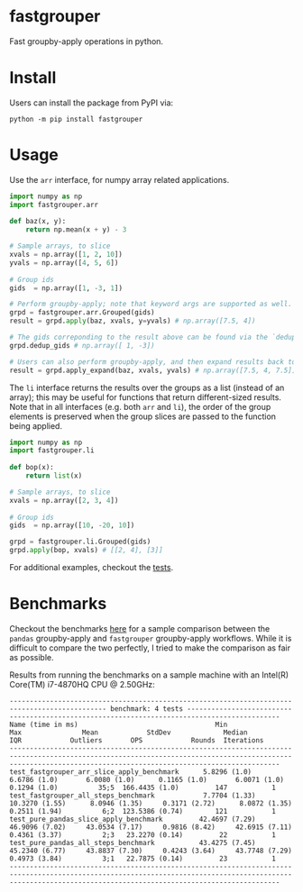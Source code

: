 [![<sjoshistrats>](https://circleci.com/gh/sjoshistrats/fastgrouper.svg?style=shield)](https://app.circleci.com/pipelines/github/sjoshistrats/fastgrouper?branch=master)

# fastgrouper
Fast groupby-apply operations in python.
  
# Install
  
Users can install the package from PyPI via:
  
```shell
python -m pip install fastgrouper
```

# Usage

Use the `arr` interface, for numpy array related applications.

```python
import numpy as np
import fastgrouper.arr
  
def baz(x, y):
    return np.mean(x + y) - 3

# Sample arrays, to slice
xvals = np.array([1, 2, 10])
yvals = np.array([4, 5, 6])
  
# Group ids
gids  = np.array([1, -3, 1])

# Perform groupby-apply; note that keyword args are supported as well.
grpd = fastgrouper.arr.Grouped(gids)
result = grpd.apply(baz, xvals, y=yvals) # np.array([7.5, 4])

# The gids correponding to the result above can be found via the `dedup_gids` attribute.
grpd.dedup_gids # np.array([ 1, -3])

# Users can also perform groupby-apply, and then expand results back to align with the original gids.
result = grpd.apply_expand(baz, xvals, yvals) # np.array([7.5, 4, 7.5])
```

The `li` interface returns the results over the groups as a list (instead of an array); this may be useful for functions that return different-sized results. Note that in all interfaces (e.g. both `arr` and `li`), the order of the group elements is preserved when the group slices are passed to the function being applied.

  
```python
import numpy as np
import fastgrouper.li
  
def bop(x):
    return list(x)

# Sample arrays, to slice
xvals = np.array([2, 3, 4])
  
# Group ids
gids  = np.array([10, -20, 10])

grpd = fastgrouper.li.Grouped(gids)
grpd.apply(bop, xvals) # [[2, 4], [3]]
```
  
For additional examples, checkout the [tests](./python/fastgrouper/test).
  
# Benchmarks

Checkout the benchmarks [here](./python/fastgrouper/test/test_grouped_benchmark.py) for a sample comparison between the `pandas` groupby-apply and `fastgrouper` groupby-apply workflows. While it is difficult to compare the two perfectly, I tried to make the comparison as fair as possible.

Results from running the benchmarks on a sample machine with an Intel(R) Core(TM) i7-4870HQ CPU @ 2.50GHz:
  
```console
---------------------------------------------------------------------------------------------- benchmark: 4 tests ---------------------------------------------------------------------------------------------
Name (time in ms)                                  Min                Max               Mean            StdDev             Median               IQR            Outliers       OPS            Rounds  Iterations
---------------------------------------------------------------------------------------------------------------------------------------------------------------------------------------------------------------
test_fastgrouper_arr_slice_apply_benchmark      5.8296 (1.0)       6.6786 (1.0)       6.0080 (1.0)      0.1165 (1.0)       6.0071 (1.0)      0.1294 (1.0)          35;5  166.4435 (1.0)         147           1
test_fastgrouper_all_steps_benchmark            7.7704 (1.33)     10.3270 (1.55)      8.0946 (1.35)     0.3171 (2.72)      8.0872 (1.35)     0.2511 (1.94)          6;2  123.5386 (0.74)        121           1
test_pure_pandas_slice_apply_benchmark         42.4697 (7.29)     46.9096 (7.02)     43.0534 (7.17)     0.9816 (8.42)     42.6915 (7.11)     0.4361 (3.37)          2;3   23.2270 (0.14)         22           1
test_pure_pandas_all_steps_benchmark           43.4275 (7.45)     45.2340 (6.77)     43.8837 (7.30)     0.4243 (3.64)     43.7748 (7.29)     0.4973 (3.84)          3;1   22.7875 (0.14)         23           1
---------------------------------------------------------------------------------------------------------------------------------------------------------------------------------------------------------------
```

